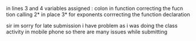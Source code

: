 in lines 3 and 4 variables assigned
: colon in function
correcting the fucn tion calling
2* in place 3*
for exponents
corrrecting the function declaration

sir im sorry for late submission i have problem as i was doing the class activity in mobile phone so there are many issues  while submitting
